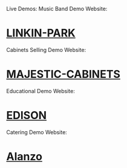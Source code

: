 Live Demos:
Music Band Demo Website:
# [LINKIN-PARK](https://anthony-kishan.github.io/PSD-To-HTML/Linkin%20Park/index.html)
Cabinets Selling Demo Website:
# [MAJESTIC-CABINETS](https://anthony-kishan.github.io/PSD-To-HTML/Majestic-Cabinets/index.html)
Educational Demo Website:
# [EDISON](https://anthony-kishan.github.io/PSD-To-HTML/Edison/index.html)
Catering Demo Website:
# [Alanzo](https://htmlpreview.github.io/?https://github.com/Anthony-Kishan/PSD-To-HTML/blob/main/Alanzo/index.html)
